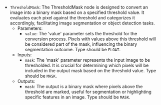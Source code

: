 - `ThresholdMask`: The ThresholdMask node is designed to convert an image into a binary mask based on a specified threshold value. It evaluates each pixel against the threshold and categorizes it accordingly, facilitating image segmentation or object detection tasks.
    - Parameters:
        - `value`: The 'value' parameter sets the threshold for the conversion process. Pixels with values above this threshold will be considered part of the mask, influencing the binary segmentation outcome. Type should be `FLOAT`.
    - Inputs:
        - `mask`: The 'mask' parameter represents the input image to be thresholded. It is crucial for determining which pixels will be included in the output mask based on the threshold value. Type should be `MASK`.
    - Outputs:
        - `mask`: The output is a binary mask where pixels above the threshold are marked, useful for segmentation or highlighting specific features in an image. Type should be `MASK`.
